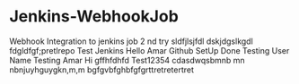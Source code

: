 # Jenkins-WebhookJob
Webhook Integration to jenkins job
2 nd try sldfjlsjfdl
dskjdgslkgdl
fdgldfgf;pretlrepo
Test Jenkins
Hello Amar Github SetUp Done
Testing User Name
Testing Amar
Hi
gffhfdhfd
Test12354
cdasdwqsbmnb mn
nbnjuyhguygkn,m,m
bgfgvbfghbfgfgrttretretertret
